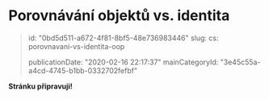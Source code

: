 Porovnávání objektů vs. identita
================================

> id: "0bd5d511-a672-4f81-8bf5-48e736983446"
> slug:
> 	cs: porovnavani-vs-identita-oop
> 
> publicationDate: "2020-02-16 22:17:37"
> mainCategoryId: "3e45c55a-a4cd-4745-b1bb-0332702fefbf"

**Stránku připravuji!**
